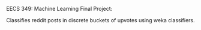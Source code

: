 EECS 349: Machine Learning Final Project:

Classifies reddit posts in discrete buckets of upvotes using weka classifiers.
